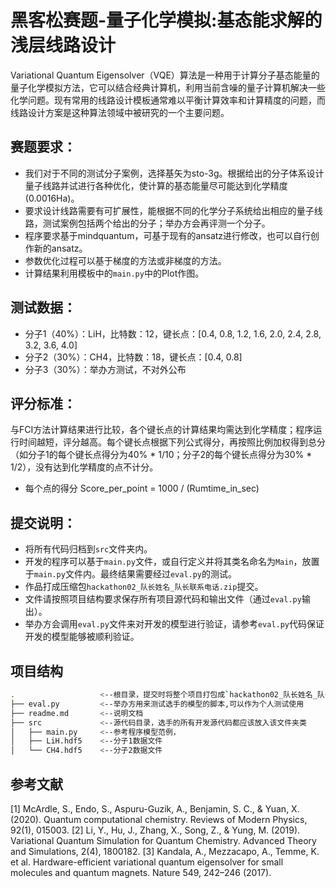 # 黑客松赛题-量子化学模拟:基态能求解的浅层线路设计

Variational Quantum Eigensolver（VQE）算法是一种用于计算分子基态能量的量子化学模拟方法，它可以结合经典计算机，利用当前含噪的量子计算机解决一些化学问题。现有常用的线路设计模板通常难以平衡计算效率和计算精度的问题，而线路设计方案是这种算法领域中被研究的一个主要问题。

## 赛题要求：

- 我们对于不同的测试分子案例，选择基矢为sto-3g。根据给出的分子体系设计量子线路并试进行各种优化，使计算的基态能量尽可能达到化学精度(0.0016Ha)。
- 要求设计线路需要有可扩展性，能根据不同的化学分子系统给出相应的量子线路，测试案例包括两个给出的分子；举办方会再评测一个分子。
- 程序要求基于mindquantum，可基于现有的ansatz进行修改，也可以自行创作新的ansatz。
- 参数优化过程可以基于梯度的方法或非梯度的方法。
- 计算结果利用模板中的`main.py`中的Plot作图。


## 测试数据：

- 分子1（40%）：LiH，比特数：12，键长点：[0.4, 0.8, 1.2, 1.6, 2.0, 2.4, 2.8, 3.2, 3.6, 4.0]
- 分子2（30%）：CH4，比特数：18，键长点：[0.4, 0.8]
- 分子3（30%）：举办方测试，不对外公布

## 评分标准：

与FCI方法计算结果进行比较，各个键长点的计算结果均需达到化学精度；程序运行时间越短，评分越高。每个键长点根据下列公式得分，再按照比例加权得到总分（如分子1的每个键长点得分为40% * 1/10；分子2的每个键长点得分为30% * 1/2），没有达到化学精度的点不计分。
- 每个点的得分 Score_per_point = 1000 / (Rumtime_in_sec)

## 提交说明：

- 将所有代码归档到`src`文件夹内。
- 开发的程序可以基于`main.py`文件，或自行定义并将其类名命名为`Main`，放置于`main.py`文件内。最终结果需要经过`eval.py`的测试。
- 作品打成压缩包`hackathon02_队长姓名_队长联系电话.zip`提交。
- 文件请按照项目结构要求保存所有项目源代码和输出文件（通过`eval.py`输出）。
- 举办方会调用`eval.py`文件来对开发的模型进行验证，请参考`eval.py`代码保证开发的模型能够被顺利验证。

## 项目结构

```bash
.   				<--根目录，提交时将整个项目打包成`hackathon02_队长姓名_队长联系电话.zip`
├── eval.py			<--举办方用来测试选手的模型的脚本,可以作为个人测试使用
├── readme.md		<--说明文档
├── src				<--源代码目录，选手的所有开发源代码都应该放入该文件夹类
│   ├── main.py		<--参考程序模型范例，
│   ├── LiH.hdf5	<--分子1数据文件
│   └── CH4.hdf5	<--分子2数据文件
```

## 参考文献

[1] McArdle, S., Endo, S., Aspuru-Guzik, A., Benjamin, S. C., & Yuan, X. (2020). Quantum computational chemistry. Reviews of Modern Physics, 92(1), 015003.
[2] Li, Y., Hu, J., Zhang, X., Song, Z., & Yung, M. (2019). Variational Quantum Simulation for Quantum Chemistry. Advanced Theory and Simulations, 2(4), 1800182.
[3] Kandala, A., Mezzacapo, A., Temme, K. et al. Hardware-efficient variational quantum eigensolver for small molecules and quantum magnets. Nature 549, 242–246 (2017).
